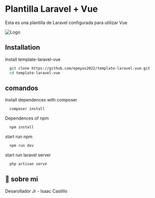 
# Plantilla Laravel + Vue

Esta es una plantilla de Laravel configurada para utilizar Vue





![Logo](https://i.ibb.co/9WpKk6t/preview.png)


## Installation

Install template-laravel-vue 

```bash
  git clone https://github.com/epmyas2022/template-laravel-vue.git
  cd template-laravel-vue
```

## comandos

Install dependences with composer
```bash
  composer install
```

Dependences of npm

```bash
  npm install
```
 start run npm

```bash
  npm run dev
```


start run laravel server

```bash
  php artisan serve
```



## 🚀 sobre mi
Desarollador Jr - Isaac Castillo


